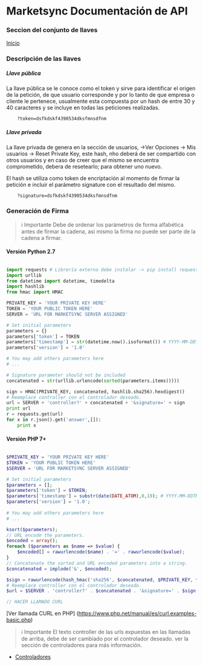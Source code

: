 # Marketsync Documentación de API 
### Seccion del conjunto de llaves

[Inicio](https://github.com/hvalles/marketsync)

### Descripción de las llaves

##### Llave pública
La llave pública se le conoce como el token y sirve para identificar el origen de la petición, de que usuario corresponde y por lo tanto de que empresa o cliente le pertenece, usualmente esta compuesta por un hash de entre 30 y 40 caracteres y se incluye 
en todas las peticiones realizadas.

```http
    ?token=dsfkdskf4390534dksfmnsdfnm
```

##### Llave privada
La llave privada de genera en la sección de usuarios, ->Ver Opciones -> Mis usuarios -> Reset Private Key, este hash, nho deberá de ser compartido con otros usuarios y en caso de creer que el mismo se encuentra comprometido, debera de resetearlo; para obtener uno nuevo.

El hash se utiliza como token de encriptación al momento de firmar la petición e incluir el parámetro signature con el resultado del mismo.

```http
    ?signature=dsfkdskf4390534dksfmnsdfnm
```

### Generación de Firma

> :information_source: Importante
> Debe de ordenar los parámetros de forma alfabética antes de firmar la cadena, así mismo la firma no puede ser parte de la cadena a firmar.

#### Versión Python 2.7
```python

import requests # Librería externa debe instalar -> pip install requests
import urllib
from datetime import datetime, timedelta
import hashlib
from hmac import HMAC

PRIVATE_KEY = 'YOUR PRIVATE KEY HERE'
TOKEN = 'YOUR PUBLIC TOKEN HERE'
SERVER = 'URL FOR MARKETSYNC SERVER ASSIGNED'

# Set initial parameters
parameters = {}
parameters['token'] = TOKEN
parameters['timestamp'] = str(datetime.now().isoformat()) # YYYY-MM-DDTHH:mm:ss
parameters['version'] = '1.0'

# You may add others parameters here
# ...

# Signature parameter should not be included 
concatenated = str(urllib.urlencode(sorted(parameters.items())))

sign = HMAC(PRIVATE_KEY, concatenated, hashlib.sha256).hexdigest()
# Reemplace controller con el controlador deseado.
url = SERVER + 'controller?' + concatenated + '&signature=' + sign
print url
r = requests.get(url)
for x in r.json().get('answer',[]):
    print x


```

#### Versión PHP 7+
```PHP

$PRIVATE_KEY = 'YOUR PRIVATE KEY HERE'
$TOKEN = 'YOUR PUBLIC TOKEN HERE'
$SERVER = 'URL FOR MARKETSYNC SERVER ASSIGNED'

# Set initial parameters
$parameters = [];
$parameters['token'] = $TOKEN;
$parameters['timestamp'] = substr(date(DATE_ATOM),0,19); # YYYY-MM-DDTHH:mm:ss
$parameters['version'] = '1.0';
        
# You may add others parameters here
# ...

ksort($parameters);
// URL encode the parameters.
$encoded = array();
foreach ($parameters as $name => $value) {
    $encoded[] = rawurlencode($name) . '=' . rawurlencode($value);
}
// Concatenate the sorted and URL encoded parameters into a string.
$concatenated = implode('&', $encoded);

$sign = rawurlencode(hash_hmac('sha256', $concatenated, $PRIVATE_KEY, false));
# Reemplace controller con el controlador deseado.
$url = $SERVER . 'controller?' . $concatenated . '&signature=' . $sign;

// HACER LLAMADO CURL


```
[Ver llamada CURL en PHP] (https://www.php.net/manual/es/curl.examples-basic.php)

> :information_source: Importante
> El texto controller de las urls expuestas en las llamadas de arriba, debe de ser cambiado por el controlador deseado. ver la sección de controladores para más información.
- [Controladores](/links/controller.md)